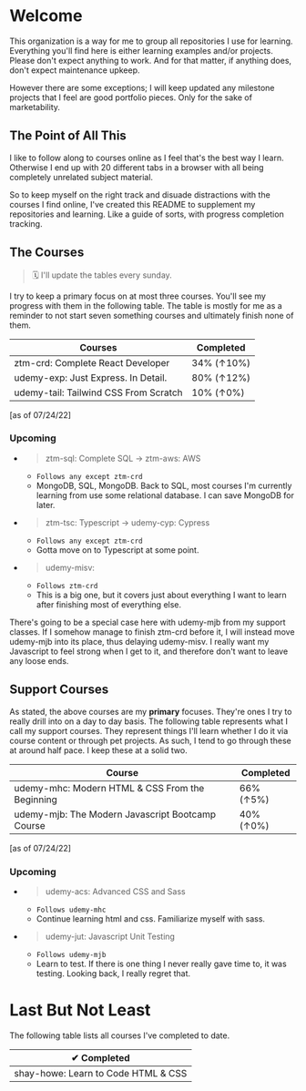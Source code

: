 # Welcome


This organization is a way for me to group all repositories I use for learning. Everything you'll find here is either
learning examples and/or projects. Please don't expect anything to work. And for that matter, if anything does, don't
expect maintenance upkeep.

However there are some exceptions; I will keep updated any milestone projects that I feel are good portfolio pieces.
Only for the sake of marketability.

## The Point of All This

I like to follow along to courses online as I feel that's the best way I learn. Otherwise I end up with 20 different
tabs in a browser with all being completely unrelated subject material.

So to keep myself on the right track and disuade distractions with the courses I find online, I've created this README
to supplement my repositories and learning. Like a guide of sorts, with progress completion tracking.

## The Courses

> 🗓 I'll update the tables every sunday.

I try to keep a primary focus on at most three courses. You'll see my progress with them in the following table. The 
table is mostly for me as a reminder to not start seven something courses and ultimately finish none of them.

|                     Courses                      |      Completed    |
| ------------------------------------------------ | ----------------- |
|    ztm-crd: Complete React Developer             |     34% (↑10%)    |
|  udemy-exp: Just Express. In Detail.             |     80% (↑12%)    |
| udemy-tail: Tailwind CSS From Scratch            |     10% (↑0%)     |

[as of 07/24/22]

### Upcoming

- > ztm-sql: Complete SQL → ztm-aws: AWS
  - `Follows any except ztm-crd`
  - MongoDB, SQL, MongoDB. Back to SQL, most courses I'm currently learning from use some relational database. I can
    save MongoDB for later.
- > ztm-tsc: Typescript → udemy-cyp: Cypress
  - `Follows any except ztm-crd`
  - Gotta move on to Typescript at some point.
- > udemy-misv: 
  - `Follows ztm-crd`
  - This is a big one, but it covers just about everything I want to learn after finishing most of everything else.

There's going to be a special case here with udemy-mjb from my support classes. If I somehow manage to finish
ztm-crd before it, I will instead move udemy-mjb into its place, thus delaying udemy-misv. I really want my Javascript
to feel strong when I get to it, and therefore don't want to leave any loose ends.

## Support Courses

As stated, the above courses are my **primary** focuses. They're ones I try to really drill into on a day to day basis. 
The following table represents what I call my support courses. They represent things I'll learn whether I do it via 
course content or through pet projects. As such, I tend to go through these at around half pace. I keep these at a 
solid two.

|               Course                             |     Completed    |
| ------------------------------------------------ | ---------------- |
| udemy-mhc: Modern HTML & CSS From the Beginning  |    66% (↑5%)    |
| udemy-mjb: The Modern Javascript Bootcamp Course |    40% (↑0%)     |

[as of 07/24/22]

### Upcoming

- > udemy-acs: Advanced CSS and Sass
  - `Follows udemy-mhc`
  - Continue learning html and css. Familiarize myself with sass.
- > udemy-jut: Javascript Unit Testing
  - `Follows udemy-mjb`
  - Learn to test. If there is one thing I never really gave time to, it was testing. Looking back, I really regret that.

# Last But Not Least

The following table lists all courses I've completed to date.

|                         ✔ Completed                        |
| ---------------------------------------------------------- |
|  shay-howe: Learn to Code HTML & CSS                       |
